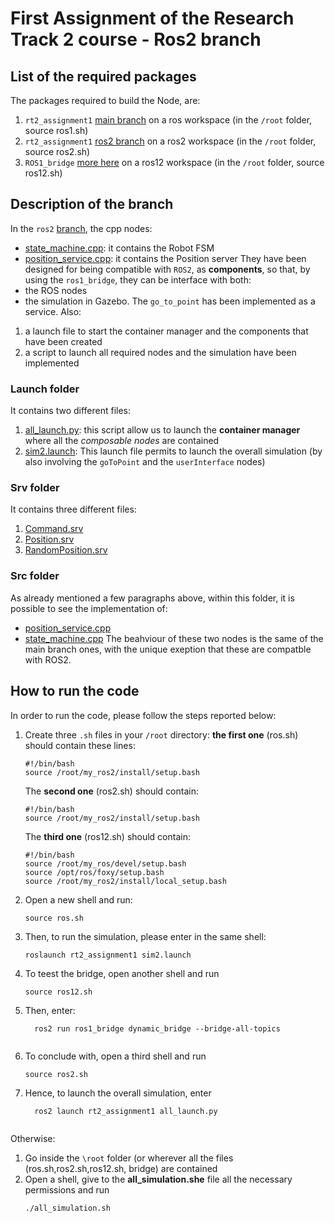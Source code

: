 # First Assignment of the Research Track 2 course - Ros2 branch 

## List of the required packages 
The packages required to build the Node, are:
1. `rt2_assignment1` [main branch](https://github.com/fedehub/rt2_assignment1/tree/main) on a ros workspace (in the `/root` folder, source ros1.sh)
2. `rt2_assignment1` [ros2 branch](https://github.com/fedehub/rt2_assignment1/tree/ros2) on a ros2 workspace (in the `/root` folder, source ros2.sh)
3. `ROS1_bridge` [more here](https://github.com/ros2/ros1_bridge) on a ros12 workspace (in the `/root` folder, source ros12.sh)

## Description of the branch 
In the `ros2` [branch](https://github.com/fedehub/rt2_assignment1/tree/ros2), the cpp nodes:
*  [state_machine.cpp](https://github.com/fedehub/rt2_assignment1/blob/ros2/src/state_machine.cpp): it contains the Robot FSM
*  [position_service.cpp](https://github.com/fedehub/rt2_assignment1/blob/ros2/src/position_service.cpp): it contains the Position server 
They have been designed for being compatible with `ROS2`, as **components**, so that, by using the `ros1_bridge`, they can be interface with both:
* the ROS nodes 
* the simulation in Gazebo. 
The `go_to_point` has been implemented as a service. Also:

1. a launch file to start the container manager and the components that have been created
2. a script to launch all required nodes and the simulation have been implemented

### Launch folder
It contains two different files:
1. [all_launch.py](https://github.com/fedehub/rt2_assignment1/blob/ros2/launch/all_launch.py): this script allow us to launch the **container manager** where all the *composable nodes* are contained
2. [sim2.launch](https://github.com/fedehub/rt2_assignment1/blob/ros2/launch/sim2.launch): This launch file permits to launch the overall simulation (by also involving the `goToPoint` and the `userInterface` nodes)

### Srv folder
It contains three different files:
1. [Command.srv]()
2. [Position.srv]()
3. [RandomPosition.srv]()
### Src folder 
As already mentioned a few paragraphs above, within this folder, it is possible to see the implementation of:
* [position_service.cpp](https://github.com/fedehub/rt2_assignment1/blob/ros2/src/position_service.cpp)
* [state_machine.cpp](https://github.com/fedehub/rt2_assignment1/blob/ros2/src/state_machine.cpp)
The beahviour of these two nodes is the same of the main branch ones, with the unique exeption that these are compatble with ROS2. 

## How to run the code 
In order to run the code, please follow the steps reported below:
1. Create three `.sh` files in your `/root` directory: **the first one** (ros.sh) should contain these lines:
   
   ```
   #!/bin/bash
   source /root/my_ros2/install/setup.bash
   ```
   The **second one** (ros2.sh) should contain:

    ```
    #!/bin/bash
    source /root/my_ros2/install/setup.bash
    ```
   The **third one** (ros12.sh) should contain:
    ```
    #!/bin/bash
    source /root/my_ros/devel/setup.bash
    source /opt/ros/foxy/setup.bash
    source /root/my_ros2/install/local_setup.bash
    ```
2. Open a new shell and run:
    
   ```
   source ros.sh
   ```
3. Then, to run the simulation, please enter in the same shell:  
   
   ```
   roslaunch rt2_assignment1 sim2.launch
   ```
4. To teest the bridge, open another shell and run
  
   ```
   source ros12.sh
   ```
5. Then, enter:

   ```
     ros2 run ros1_bridge dynamic_bridge --bridge-all-topics
     
   ```
6. To conclude with, open a third shell and run
    
   ```
   source ros2.sh
   ```
7. Hence, to launch the overall simulation, enter
   
   ```
     ros2 launch rt2_assignment1 all_launch.py
     
   ```
Otherwise:

 1. Go inside the `\root` folder (or wherever all the files (ros.sh,ros2.sh,ros12.sh, bridge) are contained
 2. Open a shell, give to the **all_simulation.she** file  all the necessary permissions and run
       ```
      ./all_simulation.sh

       ```